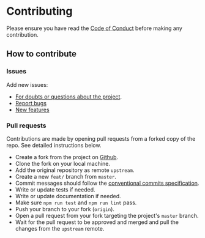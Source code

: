 # Contributing

Please ensure you have read the [Code of Conduct](./CODE_OF_CONDUCT.md) before
making any contribution.

## How to contribute

### Issues

Add new issues:

- [For doubts or questions about the project](https://github.com/genesys-ui/base-styles/issues/new?assignees=&labels=question&projects=&template=1-questions.yml).
- [Report bugs](https://github.com/genesys-ui/base-styles/issues/new?assignees=&labels=bug%2Ctriage&projects=&template=2-bug-report.yml)
- [New features](https://github.com/genesys-ui/base-styles/issues/new?assignees=&labels=enhancement&projects=&template=3-feature-request.yml)

### Pull requests

Contributions are made by opening pull requests from a forked copy of the repo. See detailed instructions below.

- Create a fork from the project on
  [Github](https://github.com/genesys-ui/base-styles).
- Clone the fork on your local machine.
- Add the original repository as remote `upstream`.
- Create a new `feat/` branch from `master`.
- Commit messages should follow the [conventional commits specification](https://www.conventionalcommits.org/en/v1.0.0/).
- Write or update tests if needed.
- Write or update documentation if needed.
- Make sure `npm run test` and `npm run lint` pass.
- Push your branch to your fork (`origin`).
- Open a pull request from your fork targeting the project's `master` branch.
- Wait for the pull request to be approved and merged and pull the changes from the `upstream` remote.
